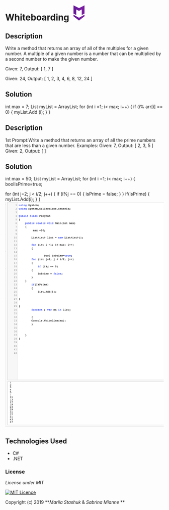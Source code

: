 # Whiteboarding ![alt text](https://github.com/adam-p/markdown-here/raw/master/src/common/images/icon48.png "Logo Title Text 1")





## Description
Write a method that returns an array of all of the multiples for a given number. A multiple of a given number is a number that can be multiplied by a second number to make the given number.

Given: 7, Output: [ 1, 7 ]

Given: 24, Output: [ 1, 2, 3, 4, 6, 8, 12, 24 ]



## Solution

int max = 7;
List<Item> myList = ArrayList<Item>;
for (int i =1; i< max; i++)
{
  if (i% arr[i] == 0)
  {
    myList.Add (i);
  }
}



## Description

1st Prompt:Write a method that returns an array of all the prime numbers that are less than a given number.
Examples:
Given: 7, Output: [ 2, 3, 5 ]
Given: 2, Output: [ ]



## Solution

int max = 50;
List<Item> myList = ArrayList<Item>;
for (int i =1; i< max; i++)
{
  boolIsPrime=true;

for (int j=2; j < i/2; j++)
{
  if (i%j == 0)
  {
    isPrime = false;
  }
}
if(isPrime)
{
  myList.Add(i);
}
}
![Alt text](/img/1.png)
## Technologies Used

* C#
* .NET


### License

*License under MIT*

[![MIT Licence](https://badges.frapsoft.com/os/mit/mit.svg?v=103)](https://opensource.org/licenses/mit-license.php)

Copyright (c) 2019 **_Mariia Stashuk_ & _Sabrina Mianne_ **
